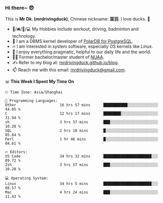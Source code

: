 ### Hi there~ 😎

This is **Mr Dk. (mrdrivingduck)**, Chinese nickname: **棠羽**. I love ducks. 🦆

- 💪/🚘/🏸/💻 My Hobbies include workout, driving, badminton and technology.
- 🍊 I am a DBMS kernel developer of [PolarDB for PostgreSQL](https://github.com/ApsaraDB/PolarDB-for-PostgreSQL).
- 🔥 I am interested in system software, especially OS kernels like *Linux*.
- 🔧 I enjoy everything pragmatic, helpful to our daily life and the world.
- 👨‍🎓 Former bachelor/master student of [NUAA](https://en.wikipedia.org/wiki/Nanjing_University_of_Aeronautics_and_Astronautics).
- ✍ Refer to my blog at: [mrdrivingduck.github.io/blog](https://mrdrivingduck.github.io/blog/).
- 📫 Reach me with this email: [mrdrivingduck@gmail.com](mailto:mrdrivingduck@gmail.com).

<!--START_SECTION:waka-->
📊 **This Week I Spent My Time On** 

```text
🕑︎ Time Zone: Asia/Shanghai

💬 Programming Languages: 
Other                    16 hrs 57 mins      ███████████░░░░░░░░░░░░░░   44.05 % 
C                        12 hrs 17 mins      ████████░░░░░░░░░░░░░░░░░   31.94 % 
sh                       3 hrs 57 mins       ███░░░░░░░░░░░░░░░░░░░░░░   10.28 % 
SQL                      2 hrs 10 mins       █░░░░░░░░░░░░░░░░░░░░░░░░   05.64 % 
Perl                     1 hr 46 mins        █░░░░░░░░░░░░░░░░░░░░░░░░   04.61 % 

🔥 Editors: 
VS Code                  34 hrs 32 mins      ██████████████████████░░░   89.72 % 
Zsh                      3 hrs 57 mins       ███░░░░░░░░░░░░░░░░░░░░░░   10.28 % 

💻 Operating System: 
Linux                    34 hrs 5 mins       ██████████████████████░░░   88.57 % 
Mac                      4 hrs 24 mins       ███░░░░░░░░░░░░░░░░░░░░░░   11.43 % 
```


<!--END_SECTION:waka-->

<!-- ![Mr Dk.'s GitHub Stats](https://github-readme-stats.vercel.app/api?username=mrdrivingduck&count_private&show_icons=true&theme=buefy) -->

<!-- ![Most Used Languages](https://github-readme-stats.vercel.app/api/top-langs/?username=mrdrivingduck&exclude_repo=mips32-CPU,snort-tcp-socket&theme=buefy&layout=compact&langs_count=10) -->


<!--
**mrdrivingduck/mrdrivingduck** is a ✨ _special_ ✨ repository because its `README.md` (this file) appears on your GitHub profile.

Here are some ideas to get you started:

- 🔭 I’m currently working on ...
- 🌱 I’m currently learning ...
- 👯 I’m looking to collaborate on ...
- 🤔 I’m looking for help with ...
- 💬 Ask me about ...
- 📫 How to reach me: ...
- 😄 Pronouns: ...
- ⚡ Fun fact: ...
-->

